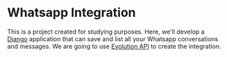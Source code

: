 # Whatsapp Integration

This is a project created for studying purposes. Here, we'll develop a [Django](https://www.djangoproject.com/) application that can save and list all your Whatsapp conversations and messages. We are going to use [Evolution API](https://doc.evolution-api.com/v2/pt/get-started/introduction) to create the integration.
